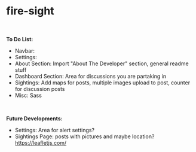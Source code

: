 # fire-sight

<br>

**To Do List:**

- Navbar:
- Settings:
- About Section: Import "About The Developer" section, general readme stuff
- Dashboard Section: Area for discussions you are partaking in
- Sightings: Add maps for posts, multiple images upload to post, counter for discussion posts
- Misc: Sass

<br>

**Future Developments:**

- Settings: Area for alert settings?
- Sightings Page: posts with pictures and maybe location? https://leafletjs.com/

<br>
